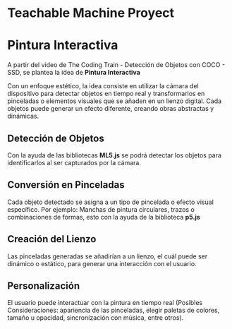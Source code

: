 # Teachable Machine Proyect

# Pintura Interactiva

A partir del video de The Coding Train - Detección de Objetos con COCO - SSD, se plantea la idea de **Pintura Interactiva**

Con un enfoque estético, la idea consiste en utilizar la cámara del dispositivo para detectar objetos en tiempo real y transformarlos en pinceladas o elementos visuales que se añaden en un lienzo digital. Cada objetos puede generar un efecto diferente, creando obras abstractas y dinámicas.

## Detección de Objetos

Con la ayuda de las bibliotecas **ML5.js** se podrá detectar los objetos para identificarlos al ser capturados por la cámara.

## Conversión en Pinceladas

Cada objeto detectado se asigna a un tipo de pincelada o efecto visual específico. Por ejemplo: Manchas de pintura circulares, trazos o combinaciones de formas, esto con la ayuda de la biblioteca **p5.js**

## Creación del Lienzo

Las pinceladas generadas se añadirían a un lienzo, el cuál puede ser dinámico o estático, para generar una interacción con el usuario.

## Personalización

El usuario puede interactuar con la pintura en tiempo real (Posibles Consideraciones: apariencia de las pinceladas, elegir paletas de colores, tamaño u opacidad, sincronización con música, entre otros).
